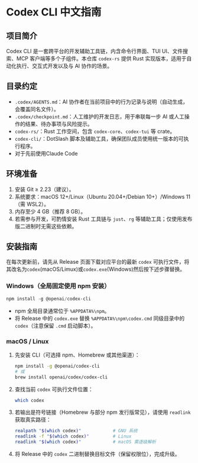 # Codex CLI 中文指南

## 项目简介
Codex CLI 是一套跨平台的开发辅助工具链，内含命令行界面、TUI UI、文件搜索、MCP 客户端等多个子组件。本仓库 `codex-rs` 提供 Rust 实现版本，适用于自动化执行、交互式开发以及与 AI 协作的场景。

## 目录约定
- `.codex/AGENTS.md`：AI 协作者在当前项目中的行为记录与说明（自动生成，会覆盖同名文件）。
- `.codex/checkpoint.md`：人工维护的开发日志，用于串联每一步 AI 或人工操作的结果、待办事项与风险提示。
- `codex-rs/`：Rust 工作空间，包含 `codex-core`、`codex-tui` 等 crate。
- `codex-cli/`：DotSlash 脚本及辅助工具，确保团队成员使用统一版本的可执行程序。
- 对于先前使用Claude Code

## 环境准备
1. 安装 Git ≥ 2.23（建议）。
2. 系统要求：macOS 12+/Linux（Ubuntu 20.04+/Debian 10+）/Windows 11（需 WSL2）。
3. 内存至少 4 GB（推荐 8 GB）。
4. 若需参与开发，可酌情安装 Rust 工具链与 `just`、`rg` 等辅助工具；仅使用发布版二进制时无需这些依赖。

## 安装指南

在每次更新前，请先从 Release 页面下载对应平台的最新 `codex` 可执行文件，将其改名为`codex`(macOS/Limux)或`codex.exe`(Windows)然后按下述步骤替换。

### Windows（全局固定使用 npm 安装）
```powershell
npm install -g @openai/codex-cli
```
- npm 全局目录通常位于 `%APPDATA%\npm`。
- 将 Release 中的 `codex.exe` 替换 `%APPDATA%\npm\codex.cmd` 同级目录中的 `codex`（注意保留 `.cmd` 启动脚本）。

### macOS / Linux
1. 先安装 CLI（可选择 npm、Homebrew 或其他渠道）：
   ```bash
   npm install -g @openai/codex-cli
   # 或
   brew install openai/codex/codex-cli
   ```
2. 查找当前 `codex` 可执行文件位置：
   ```bash
   which codex
   ```
3. 若输出是符号链接（Homebrew 与部分 npm 发行版常见），请使用 `readlink` 获取真实路径：
   ```bash
   realpath "$(which codex)"            # GNU 系统
   readlink -f "$(which codex)"         # Linux
   readlink "$(which codex)"            # macOS 需逐级解析
   ```
4. 将 Release 中的 `codex` 二进制替换目标文件（保留权限位），完成升级。
